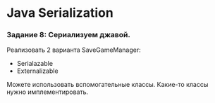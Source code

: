 # Java Serialization

### Задание 8: Сериализуем джавой.

Реализовать 2 варианта SaveGameManager:
- Serialazable
- Externalizable

Можете использовать вспомогательные классы. Какие-то классы нужно имплементировать.